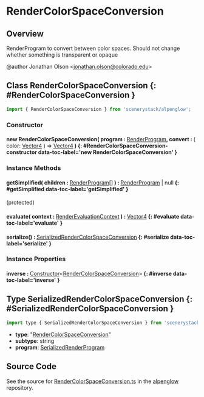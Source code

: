 # RenderColorSpaceConversion

## Overview

RenderProgram to convert between color spaces. Should not change whether something is transparent or opaque

@author Jonathan Olson &lt;jonathan.olson@colorado.edu&gt;

## Class RenderColorSpaceConversion {: #RenderColorSpaceConversion }


```js
import { RenderColorSpaceConversion } from 'scenerystack/alpenglow';
```
### Constructor

#### new RenderColorSpaceConversion( program : <span style="font-weight: 400;">[RenderProgram](../alpenglow/RenderProgram.md)</span>, convert : <span style="font-weight: 400;">( color: [Vector4](../dot/Vector4.md) ) =&gt; [Vector4](../dot/Vector4.md)</span> ) {: #RenderColorSpaceConversion-constructor data-toc-label='new RenderColorSpaceConversion' }

### Instance Methods

#### getSimplified( children : <span style="font-weight: 400;">[RenderProgram](../alpenglow/RenderProgram.md)[]</span> ) : <span style="font-weight: 400;">[RenderProgram](../alpenglow/RenderProgram.md) | <span style="color: hsla(calc(var(--md-hue) + 180deg),80%,40%,1);">null</span></span> {: #getSimplified data-toc-label='getSimplified' }

(protected)

#### evaluate( context : <span style="font-weight: 400;">[RenderEvaluationContext](../alpenglow/RenderEvaluationContext.md)</span> ) : <span style="font-weight: 400;">[Vector4](../dot/Vector4.md)</span> {: #evaluate data-toc-label='evaluate' }

#### serialize() : <span style="font-weight: 400;">[SerializedRenderColorSpaceConversion](../alpenglow/RenderColorSpaceConversion.md#SerializedRenderColorSpaceConversion)</span> {: #serialize data-toc-label='serialize' }

### Instance Properties

#### inverse : <span style="font-weight: 400;">[Constructor](../phet-core/Constructor.md)&lt;[RenderColorSpaceConversion](../alpenglow/RenderColorSpaceConversion.md)&gt;</span> {: #inverse data-toc-label='inverse' }



## Type SerializedRenderColorSpaceConversion {: #SerializedRenderColorSpaceConversion }


```js
import type { SerializedRenderColorSpaceConversion } from 'scenerystack/alpenglow';
```


- **type**: "[RenderColorSpaceConversion](../alpenglow/RenderColorSpaceConversion.md)"
- **subtype**: <span style="color: hsla(calc(var(--md-hue) + 180deg),80%,40%,1);">string</span>
- **program**: [SerializedRenderProgram](../alpenglow/RenderProgram.md#SerializedRenderProgram)




## Source Code

See the source for [RenderColorSpaceConversion.ts](https://github.com/phetsims/alpenglow/blob/main/js/render-program/RenderColorSpaceConversion.ts) in the [alpenglow](https://github.com/phetsims/alpenglow) repository.
